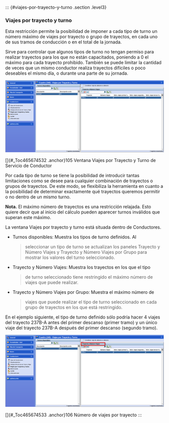 ::: {#viajes-por-trayecto-y-turno .section .level3}
### Viajes por trayecto y turno

Esta restricción permite la posibilidad de imponer a cada tipo de turno
un número máximo de viajes por trayecto o grupo de trayectos, en cada
uno de sus tramos de conducción o en el total de la jornada.

Sirve para controlar que algunos tipos de turno no tengan permiso para
realizar trayectos para los que no están capacitados, poniendo a 0 el
máximo para cada trayecto prohibido. También se puede limitar la
cantidad de veces que un mismo conductor realiza trayectos difíciles o
poco deseables el mismo día, o durante una parte de su jornada.

![](../media/file137.png)

[]{#_Toc465674532 .anchor}105 Ventana Viajes por Trayecto y Turno de
Servicio de Conductor

Por cada tipo de turno se tiene la posibilidad de introducir tantas
limitaciones como se desee para cualquier combinación de trayectos o
grupos de trayectos. De este modo, se flexibiliza la herramienta en
cuanto a la posibilidad de determinar exactamente qué trayectos queremos
permitir o no dentro de un mismo turno.

**Nota.** El máximo número de trayectos es una restricción relajada.
Esto quiere decir que al inicio del cálculo pueden aparecer turnos
inválidos que superan este máximo.

La ventana Viajes por trayecto y turno está situada dentro de
Conductores.

-   Turnos disponibles: Muestra los tipos de turno definidos. Al
    > seleccionar un tipo de turno se actualizan los paneles Trayecto y
    > Número Viajes y Trayecto y Número Viajes por Grupo para mostrar
    > los valores del turno seleccionado.

-   Trayecto y Número Viajes: Muestra los trayectos en los que el tipo
    > de turno seleccionado tiene restringido el máximo número de viajes
    > que puede realizar.

-   Trayecto y Número Viajes por Grupo: Muestra el máximo número de
    > viajes que puede realizar el tipo de turno seleccionado en cada
    > grupo de trayectos en los que está restringido.

En el ejemplo siguiente, el tipo de turno definido sólo podría hacer 4
viajes del trayecto 237B-A antes del primer descanso (primer tramo) y un
único viaje del trayecto 237B-A después del primer descanso (segundo
tramo).

![](../media/file138.png)

[]{#_Toc465674533 .anchor}106 Número de viajes por trayecto
:::
